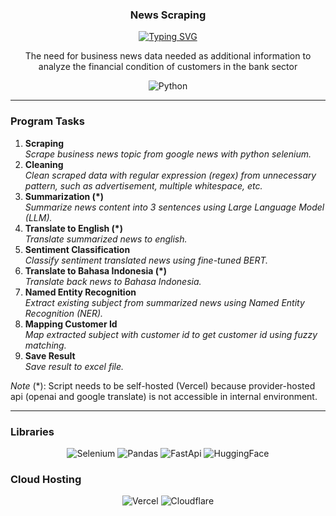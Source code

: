 <p align="center">
  <h3 align="center">News Scraping</h3>
</p>

<p align="center">
  <a href="https://git.io/typing-svg"><img src="https://readme-typing-svg.demolab.com?font=Fira+Code&pause=1000&center=true&vCenter=true&width=435&lines=End-to-end+news+scraping" alt="Typing SVG" /></a>
</p>

<p align="center">
  The need for business news data needed as additional information to analyze the financial condition of customers in the bank sector
</p>

<p align="center">
    <img alt="Python" title="Python" src="https://img.shields.io/badge/python-3670A0?style=for-the-badge&logo=python&logoColor=ffdd54"/>
</p>

---

### Program Tasks

1. **Scraping** <br> *Scrape business news topic from google news with python selenium.*
2. **Cleaning** <br> *Clean scraped data with regular expression (regex) from unnecessary pattern, such as advertisement, multiple whitespace, etc.*
3. **Summarization (*)** <br> *Summarize news content into 3 sentences using Large Language Model (LLM).*
4. **Translate to English (*)** <br> *Translate summarized news to english.*
5. **Sentiment Classification** <br> *Classify sentiment translated news using fine-tuned BERT.*
6. **Translate to Bahasa Indonesia (*)** <br> *Translate back news to Bahasa Indonesia.*
7. **Named Entity Recognition** <br> *Extract existing subject from summarized news using Named Entity Recognition (NER).*
8. **Mapping Customer Id** <br> *Map extracted subject with customer id to get customer id using fuzzy matching.*
9. **Save Result** <br> *Save result to excel file.*

*Note*
(*): Script needs to be self-hosted (Vercel) because provider-hosted api (openai and google translate) is not accessible in internal environment. 

---

### Libraries

<p align="center">
<img alt="Selenium" title="Selenium" src="https://img.shields.io/badge/Selenium-43B02A?logo=selenium&logoColor=fff"/>
<img alt="Pandas" title="Pandas" src="https://img.shields.io/badge/Pandas-150458?logo=pandas&logoColor=fff"/>
<img alt="FastApi" title="FastApi" src="https://img.shields.io/badge/FastAPI-009485.svg?logo=fastapi&logoColor=white"/>
<img alt="HuggingFace" title="HuggingFace" src="https://img.shields.io/badge/Hugging%20Face-FFD21E?logo=huggingface&logoColor=000"/>
</p>

### Cloud Hosting

<p align="center">
<img alt="Vercel" title="Vercel" src="https://img.shields.io/badge/Vercel-%23000000.svg?logo=vercel&logoColor=white"/>
<img alt="Cloudflare" title="Cloudflare" src="https://img.shields.io/badge/Cloudflare-F38020?logo=Cloudflare&logoColor=white"/>
</p>

